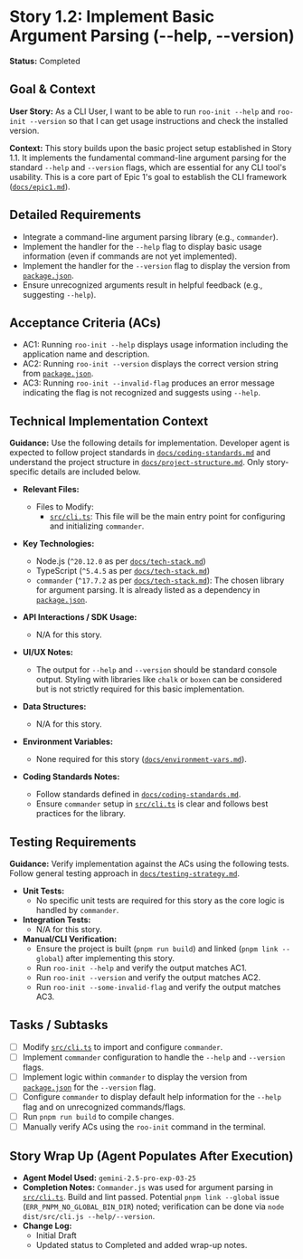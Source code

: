 # Story 1.2: Implement Basic Argument Parsing (--help, --version)

**Status:** Completed

## Goal & Context

**User Story:** As a CLI User, I want to be able to run `roo-init --help` and `roo-init --version` so that I can get usage instructions and check the installed version.

**Context:** This story builds upon the basic project setup established in Story 1.1. It implements the fundamental command-line argument parsing for the standard `--help` and `--version` flags, which are essential for any CLI tool's usability. This is a core part of Epic 1's goal to establish the CLI framework ([`docs/epic1.md`](docs/epic1.md:3)).

## Detailed Requirements

- Integrate a command-line argument parsing library (e.g., `commander`).
- Implement the handler for the `--help` flag to display basic usage information (even if commands are not yet implemented).
- Implement the handler for the `--version` flag to display the version from [`package.json`](package.json:0).
- Ensure unrecognized arguments result in helpful feedback (e.g., suggesting `--help`).

## Acceptance Criteria (ACs)

- AC1: Running `roo-init --help` displays usage information including the application name and description.
- AC2: Running `roo-init --version` displays the correct version string from [`package.json`](package.json:0).
- AC3: Running `roo-init --invalid-flag` produces an error message indicating the flag is not recognized and suggests using `--help`.

## Technical Implementation Context

**Guidance:** Use the following details for implementation. Developer agent is expected to follow project standards in [`docs/coding-standards.md`](docs/coding-standards.md:0) and understand the project structure in [`docs/project-structure.md`](docs/project-structure.md:0). Only story-specific details are included below.

- **Relevant Files:**

  - Files to Modify:
    - [`src/cli.ts`](src/cli.ts:0): This file will be the main entry point for configuring and initializing `commander`.

- **Key Technologies:**

  - Node.js (`^20.12.0` as per [`docs/tech-stack.md`](docs/tech-stack.md:8))
  - TypeScript (`^5.4.5` as per [`docs/tech-stack.md`](docs/tech-stack.md:11))
  - `commander` (`^17.7.2` as per [`docs/tech-stack.md`](docs/tech-stack.md:21)): The chosen library for argument parsing. It is already listed as a dependency in [`package.json`](package.json:0).

- **API Interactions / SDK Usage:**

  - N/A for this story.

- **UI/UX Notes:**

  - The output for `--help` and `--version` should be standard console output. Styling with libraries like `chalk` or `boxen` can be considered but is not strictly required for this basic implementation.

- **Data Structures:**

  - N/A for this story.

- **Environment Variables:**

  - None required for this story ([`docs/environment-vars.md`](docs/environment-vars.md:7)).

- **Coding Standards Notes:**

  - Follow standards defined in [`docs/coding-standards.md`](docs/coding-standards.md:0).
  - Ensure `commander` setup in [`src/cli.ts`](src/cli.ts:0) is clear and follows best practices for the library.

## Testing Requirements

**Guidance:** Verify implementation against the ACs using the following tests. Follow general testing approach in [`docs/testing-strategy.md`](docs/testing-strategy.md:0).

- **Unit Tests:**
    - No specific unit tests are required for this story as the core logic is handled by `commander`.
- **Integration Tests:**
    - N/A for this story.
- **Manual/CLI Verification:**
    - Ensure the project is built (`pnpm run build`) and linked (`pnpm link --global`) after implementing this story.
    - Run `roo-init --help` and verify the output matches AC1.
    - Run `roo-init --version` and verify the output matches AC2.
    - Run `roo-init --some-invalid-flag` and verify the output matches AC3.

## Tasks / Subtasks

- [ ] Modify [`src/cli.ts`](src/cli.ts:0) to import and configure `commander`.
- [ ] Implement `commander` configuration to handle the `--help` and `--version` flags.
- [ ] Implement logic within `commander` to display the version from [`package.json`](package.json:0) for the `--version` flag.
- [ ] Configure `commander` to display default help information for the `--help` flag and on unrecognized commands/flags.
- [ ] Run `pnpm run build` to compile changes.
- [ ] Manually verify ACs using the `roo-init` command in the terminal.

## Story Wrap Up (Agent Populates After Execution)

- **Agent Model Used:** `gemini-2.5-pro-exp-03-25`
- **Completion Notes:** `Commander.js` was used for argument parsing in [`src/cli.ts`](src/cli.ts:0). Build and lint passed. Potential `pnpm link --global` issue (`ERR_PNPM_NO_GLOBAL_BIN_DIR`) noted; verification can be done via `node dist/src/cli.js --help/--version`.
- **Change Log:**
  - Initial Draft
  - Updated status to Completed and added wrap-up notes.